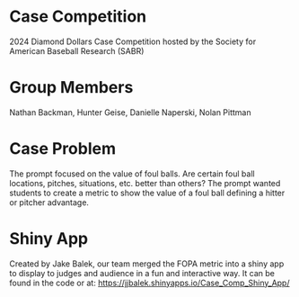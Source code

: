 # Case Competition
2024 Diamond Dollars Case Competition hosted by the Society for American Baseball Research (SABR)

# Group Members
Nathan Backman, Hunter Geise, Danielle Naperski, Nolan Pittman

# Case Problem
The prompt focused on the value of foul balls. Are certain foul ball locations, pitches, situations, etc. better than others? The prompt wanted students to create a metric to show the value of a foul ball defining a hitter or pitcher advantage. 

# Shiny App
Created by Jake Balek, our team merged the FOPA metric into a shiny app to display to judges and audience in a fun and interactive way. It can be found in the code or at: https://jjbalek.shinyapps.io/Case_Comp_Shiny_App/ 

